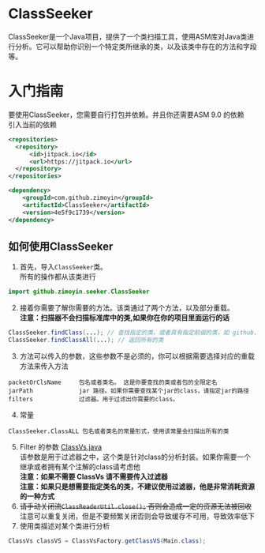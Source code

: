 # ClassSeeker

ClassSeeker是一个Java项目，提供了一个类扫描工具，使用ASM库对Java类进行分析。它可以帮助你识别一个特定类所继承的类，以及该类中存在的方法和字段等。

# 入门指南

要使用ClassSeeker，您需要自行打包并依赖。并且你还需要ASM 9.0 的依赖  
引入当前的依赖
```xml
<repositories>
  <repository>
      <id>jitpack.io</id>
      <url>https://jitpack.io</url>
  </repository>
</repositories>

<dependency>
    <groupId>com.github.zimoyin</groupId>
    <artifactId>ClassSeeker</artifactId>
    <version>4e5f9c1739</version>
</dependency>
```

## 如何使用ClassSeeker

1. 首先，导入`ClassSeeker`类。  
所有的操作都从该类进行

```java
import github.zimoyin.seeker.ClassSeeker
```

2. 接着你需要了解你需要的方法。该类通过了两个方法，以及部分重载。  
**注意：扫描器不会扫描标准库中的类,如果你在你的项目里面运行的话**

```java
ClassSeeker.findClass(...); // 查找指定的类，或者具有指定前缀的类，如 github.zimoyin 会查找该包下所有类
ClassSeeker.findClassAll(...); // 返回所有的类
```

3. 方法可以传入的参数，这些参数不是必须的，你可以根据需要选择对应的重载方法来传入方法

```
packetOrClsName     包名或者类名。 这是你要查找的类或者包的全限定名
jarPath             jar 路径。如果你需要查找某个jar的class，请指定jar的路径
filters             过滤器。用于过滤出你需要的class。
```

4. 常量
```
ClassSeeker.ClassALL 包名或者类名的常量形式，使用该常量会扫描出所有的类
```

5. Filter 的参数 [ClassVs.java](src%2Fmain%2Fjava%2Fgithub%2Fzimoyin%2Fseeker%2Freference%2Fvs%2Fvisitor%2FClassVs.java)   
该参数是用于过滤器之中，这个类是针对class的分析封装。如果你需要一个继承或者拥有某个注解的class请考虑他     
**注意：如果不需要 ClassVs 请不需要传入过滤器**  
**注意：如果只是想需要指定类名的类，不建议使用过滤器，他是非常消耗资源的一种方式**  
6. ~~请手动关闭流`ClassReaderUtil.close();` 否则会造成一定的资源无法被回收~~  注意可以重复关闭，但是不要频繁关闭否则会导致缓存不可用，导致效率低下  
7. 使用类描述对某个类进行分析
```java
ClassVs classVS = ClassVsFactory.getClassVS(Main.class);
```
